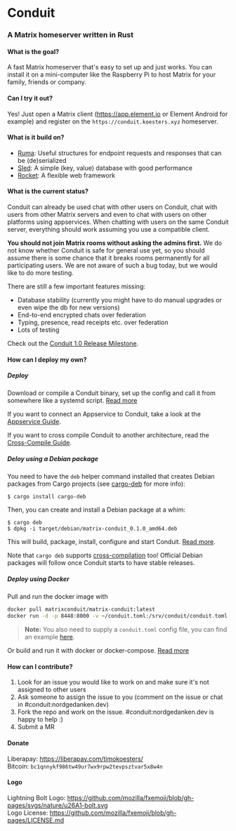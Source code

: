 # Conduit
### A Matrix homeserver written in Rust

#### What is the goal?

A fast Matrix homeserver that's easy to set up and just works. You can install
it on a mini-computer like the Raspberry Pi to host Matrix for your family,
friends or company.


#### Can I try it out?

Yes! Just open a Matrix client (<https://app.element.io> or Element Android for
example) and register on the `https://conduit.koesters.xyz` homeserver.


#### What is it build on?

- [Ruma](https://www.ruma.io): Useful structures for endpoint requests and
  responses that can be (de)serialized
- [Sled](https://github.com/spacejam/sled): A simple (key, value) database with
  good performance
- [Rocket](https://rocket.rs): A flexible web framework


#### What is the current status?

Conduit can already be used chat with other users on Conduit, chat with users
from other Matrix servers and even to chat with users on other platforms using
appservices. When chatting with users on the same Conduit server, everything
should work assuming you use a compatible client.

**You should not join Matrix rooms without asking the admins first.** We do not
know whether Conduit is safe for general use yet, so you should assume there is
some chance that it breaks rooms permanently for all participating users. We
are not aware of such a bug today, but we would like to do more testing.

There are still a few important features missing:

- Database stability (currently you might have to do manual upgrades or even wipe the db for new versions)
- End-to-end encrypted chats over federation
- Typing, presence, read receipts etc. over federation
- Lots of testing

Check out the [Conduit 1.0 Release Milestone](https://gitlab.com/famedly/conduit/-/milestones/3).


#### How can I deploy my own?

##### Deploy

Download or compile a Conduit binary, set up the config and call it from somewhere like a systemd script. [Read
more](DEPLOY.md)

If you want to connect an Appservice to Conduit, take a look at the [Appservice Guide](APPSERVICES.md).

If you want to cross compile Conduit to another architecture, read the [Cross-Compile Guide](CROSS_COMPILE.md).

##### Deloy using a Debian package

You need to have the `deb` helper command installed that creates Debian packages from Cargo projects (see [cargo-deb](https://github.com/mmstick/cargo-deb/) for more info):

```shell
$ cargo install cargo-deb
```

Then, you can create and install a Debian package at a whim:

```shell
$ cargo deb
$ dpkg -i target/debian/matrix-conduit_0.1.0_amd64.deb
```

This will build, package, install, configure and start Conduit. [Read more](debian/README.Debian).

Note that `cargo deb` supports [cross-compilation](https://github.com/mmstick/cargo-deb/#cross-compilation) too!
Official Debian packages will follow once Conduit starts to have stable releases.

##### Deploy using Docker

Pull and run the docker image with

``` bash
docker pull matrixconduit/matrix-conduit:latest
docker run -d -p 8448:8000 -v ~/conduit.toml:/srv/conduit/conduit.toml -v db:/srv/conduit/.local/share/conduit matrixconduit/matrix-conduit:latest
```

> <b>Note:</b> You also need to supply a `conduit.toml` config file, you can find an example [here](./conduit-example.toml).

Or build and run it with docker or docker-compose. [Read more](docker/README.md)


#### How can I contribute?

1. Look for an issue you would like to work on and make sure it's not assigned
   to other users
2. Ask someone to assign the issue to you (comment on the issue or chat in
   #conduit:nordgedanken.dev)
3. Fork the repo and work on the issue. #conduit:nordgedanken.dev is happy to help :)
4. Submit a MR

#### Donate

Liberapay: <https://liberapay.com/timokoesters/>\
Bitcoin: `bc1qnnykf986tw49ur7wx9rpw2tevpsztvar5x8w4n`


#### Logo

Lightning Bolt Logo: https://github.com/mozilla/fxemoji/blob/gh-pages/svgs/nature/u26A1-bolt.svg \
Logo License: https://github.com/mozilla/fxemoji/blob/gh-pages/LICENSE.md

